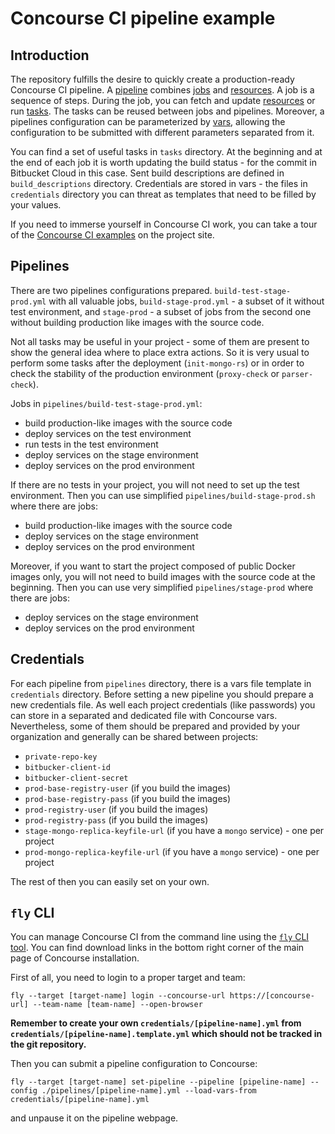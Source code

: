Concourse CI pipeline example
=============================

Introduction
------------

The repository fulfills the desire to quickly create a production-ready
Concourse CI pipeline. A [pipeline](https://concourse-ci.org/pipelines.html)
combines [jobs](https://concourse-ci.org/jobs.html) and
[resources](https://concourse-ci.org/resources.html).
A job is a sequence of steps. During the job, you can fetch and update
[resources](https://concourse-ci.org/resources.html) or run
[tasks](https://concourse-ci.org/tasks.html). The tasks can be reused between
jobs and pipelines. Moreover, a pipelines configuration can be parameterized
by [vars](https://concourse-ci.org/vars.html), allowing the configuration to be
submitted with different parameters separated from it.

You can find a set of useful tasks in `tasks` directory. At the beginning 
and at the end of each job it is worth updating the build status - for the commit
in Bitbucket Cloud in this case. Sent build descriptions are defined in
`build_descriptions` directory. Credentials are stored in vars - the files in
`credentials` directory you can threat as templates that need to be filled by
your values.

If you need to immerse yourself in Concourse CI work, you can take a tour of the
[Concourse CI examples](https://concourse-ci.org/examples.html) on the project
site.

Pipelines
---------

There are two pipelines configurations prepared. `build-test-stage-prod.yml`
with all valuable jobs, `build-stage-prod.yml` - a subset of it without test
environment, and `stage-prod` -  a subset of jobs from the second one
without building production like images with the source code.

Not all tasks may be useful in your project - some of them are present to show
the general idea where to place extra actions. So it is very usual to perform
some tasks after the deployment (`init-mongo-rs`) or in order to check the
stability of the production environment (`proxy-check` or `parser-check`).

Jobs in `pipelines/build-test-stage-prod.yml`:

* build production-like images with the source code
* deploy services on the test environment
* run tests in the test environment
* deploy services on the stage environment
* deploy services on the prod environment

If there are no tests in your project, you will not need to set up the test
environment.
Then you can use simplified `pipelines/build-stage-prod.sh` where there are
jobs:

* build production-like images with the source code
* deploy services on the stage environment
* deploy services on the prod environment

Moreover, if you want to start the project composed of public Docker images
only, you will not need to build images with the source code at the beginning.
Then you can use very simplified `pipelines/stage-prod` where there are jobs:

* deploy services on the stage environment
* deploy services on the prod environment

Credentials
-----------

For each pipeline from `pipelines` directory, there is a vars file template in
`credentials` directory. Before setting a new pipeline you should prepare a new
credentials file. As well each project credentials (like passwords) you can
store in a separated and dedicated file with Concourse vars.
Nevertheless, some of them should be prepared and provided by your organization
and generally can be shared between projects:

* `private-repo-key`
* `bitbucker-client-id`
* `bitbucker-client-secret`
* `prod-base-registry-user` (if you build the images)
* `prod-base-registry-pass` (if you build the images)
* `prod-registry-user` (if you build the images)
* `prod-registry-pass` (if you build the images)
* `stage-mongo-replica-keyfile-url` (if you have a `mongo` service) - one per
  project
* `prod-mongo-replica-keyfile-url` (if you have a `mongo` service) - one per
  project

The rest of then you can easily set on your own.

`fly` CLI
---------

You can manage Concourse CI from the command line using the [`fly` CLI tool](
https://concourse-ci.org/fly.html).
You can find download links in the bottom right corner of the main page
of Concourse installation.

First of all, you need to login to a proper target and team:
```
fly --target [target-name] login --concourse-url https://[concourse-url] --team-name [team-name] --open-browser
```

**Remember to create your own `credentials/[pipeline-name].yml` from
`credentials/[pipeline-name].template.yml` which should not be tracked in
the git repository.**

Then you can submit a pipeline configuration to Concourse:
```
fly --target [target-name] set-pipeline --pipeline [pipeline-name] --config ./pipelines/[pipeline-name].yml --load-vars-from credentials/[pipeline-name].yml
```
and unpause it on the pipeline webpage.
